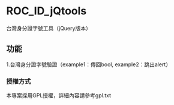 ROC_ID_jQtools
================

台灣身分證字號工具（jQuery版本）

## 功能
1.台灣身分證字號驗證（example1：傳回bool, example2：跳出alert）

### 授權方式
本專案採用GPL授權，詳細內容請參考gpl.txt